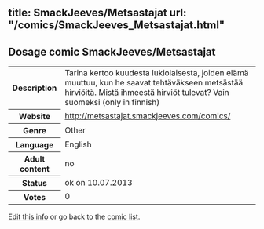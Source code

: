 title: SmackJeeves/Metsastajat
url: "/comics/SmackJeeves_Metsastajat.html"
---
Dosage comic SmackJeeves/Metsastajat
-----------------------------------------

<p id="msg"></p>
<script type="text/javascript">
if (window.location.search === '?edit_info_mail=sent_ok') {
  var elem = document.getElementById("msg");
  elem.innerHTML = 'Edited information sucessfully sent for review, which is usually done daily. Thanks!';
  elem.className = 'ok';
}
</script>
<table class="comicinfo">
<tr>
<th>Description</th><td>Tarina kertoo kuudesta lukiolaisesta, joiden elämä muuttuu, kun he saavat tehtäväkseen metsästää hirviöitä. Mistä ihmeestä hirviöt tulevat? Vain suomeksi (only in finnish)</td>
</tr>
<tr>
<th>Website</th><td><a href="http://metsastajat.smackjeeves.com/comics/">http://metsastajat.smackjeeves.com/comics/</a></td>
</tr>
<tr>
<th>Genre</th><td>Other</td>
</tr>
<tr>
<th>Language</th><td>English</td>
</tr>
<tr>
<th>Adult content</th><td>no</td>
</tr>
<tr>
<th>Status</th><td>ok on 10.07.2013</td>
</tr>
<tr>
<th>Votes</th><td>0</td>
</tr>
</table>

[Edit this info](SmackJeeves_Metsastajat_edit.html) or go back to the [comic list](../comic-index.html).
